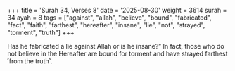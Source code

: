 +++
title = 'Surah 34, Verses 8'
date = '2025-08-30'
weight = 3614
surah = 34
ayah = 8
tags = ["against", "allah", "believe", "bound", "fabricated", "fact", "faith", "farthest", "hereafter", "insane", "lie", "not", "strayed", "torment", "truth"]
+++

Has he fabricated a lie against Allah or is he insane?” In fact, those who do not believe in the Hereafter are bound for torment and have strayed farthest ˹from the truth˺.